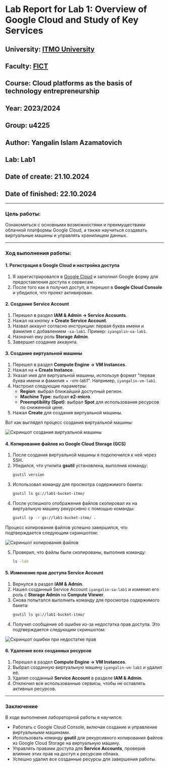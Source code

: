 # Lab Report for Lab 1: Overview of Google Cloud and Study of Key Services

## University: [ITMO University](https://itmo.ru/ru/)
## Faculty: [FICT](https://fict.itmo.ru)
## Course: Cloud platforms as the basis of technology entrepreneurship
## Year: 2023/2024
## Group: u4225
## Author: Yangalin Islam Azamatovich
## Lab: Lab1
## Date of create: 21.10.2024
## Date of finished: 22.10.2024

---

### Цель работы:
Ознакомиться с основными возможностями и преимуществами облачной платформы Google Cloud, а также научиться создавать виртуальные машины и управлять хранилищем данных.

---

### Ход выполнения работы:

#### 1. Регистрация в Google Cloud и настройка доступа

1. Я зарегистрировался в [Google Cloud](https://cloud.google.com/) и заполнил Google форму для предоставления доступа к сервисам.
2. После того как я получил доступ, я перешел в **Google Cloud Console** и убедился, что проект активирован.

#### 2. Создание Service Account

1. Перешел в раздел **IAM & Admin -> Service Accounts**.
2. Нажал на кнопку **+ Create Service Account**.
3. Назвал аккаунт согласно инструкции: первая буква имени и фамилия с добавлением `-sa-lab1`. Пример: `iyangalin-sa-lab1`.
4. Назначил ему роль **Storage Admin**.
5. Завершил создание аккаунта.

#### 3. Создание виртуальной машины

1. Перешел в раздел **Compute Engine -> VM Instances**.
2. Нажал на **+ Create Instance**.
3. Указал имя для виртуальной машины, используя формат "первая буква имени и фамилия + -vm-lab1". Например, `iyangalin-vm-lab1`.
4. Настроил следующие параметры:
    - **Region**: выбрал ближайший доступный регион.
    - **Machine Type**: выбрал **e2-micro**.
    - **Preemptibility (Spot)**: выбрал **Spot** для использования ресурсов по сниженной цене.
5. Нажал **Create** для создания виртуальной машины.

Вот как выглядел процесс создания виртуальной машины:

![Скриншот создания виртуальной машины](../lab1/screenshots/vm-creation.png)

#### 4. Копирование файлов из Google Cloud Storage (GCS)

1. После создания виртуальной машины я подключился к ней через SSH.
2. Убедился, что утилита **gsutil** установлена, выполнив команду:
    ```bash
    gsutil version
    ```
3. Использовал команду для просмотра содержимого бакета:
    ```bash
    gsutil ls gs://lab1-bucket-itmo/
    ```
4. После успешного отображения файлов скопировал их на виртуальную машину рекурсивно с помощью команды:
    ```bash
    gsutil cp -r gs://lab1-bucket-itmo/ .
    ```

Процесс копирования файлов успешно завершился, что подтверждается следующим скриншотом:

![Скриншот копирования файлов](../lab1/screenshots/vm-creation.png)

5. Проверил, что файлы были скопированы, выполнив команду:
    ```bash
    ls -lah
    ```

#### 5. Изменение прав доступа Service Account

1. Вернулся в раздел **IAM & Admin**.
2. Нашел созданный Service Account `iyangalin-sa-lab1` и изменил его роль с **Storage Admin** на **Compute Viewer**.
3. Снова попытался выполнить команду для просмотра содержимого бакета:
    ```bash
    gsutil ls gs://lab1-bucket-itmo/
    ```
4. Получил сообщение об ошибке из-за недостатка прав доступа. Это подтверждается следующим скриншотом:

![Скриншот ошибки при недостатке прав](../lab1/screenshots/trying.png)

#### 6. Удаление всех созданных ресурсов

1. Перешел в раздел **Compute Engine -> VM Instances**.
2. Выбрал созданную виртуальную машину `iyangalin-vm-lab1` и удалил её.
3. Удалил созданный **Service Account** в разделе **IAM & Admin**.
4. Отключил все использованные сервисы, чтобы не оставлять активных ресурсов.

---

### Заключение

В ходе выполнения лабораторной работы я научился:

- Работать с Google Cloud Console, включая создание и управление виртуальными машинами.
- Использовать команду **gsutil** для рекурсивного копирования файлов из Google Cloud Storage на виртуальную машину.
- Управлять правами доступа для **Service Accounts**, проверив влияние этих прав на доступ к ресурсам облака.
- Успешно удалил все созданные ресурсы для завершения работы.

